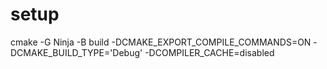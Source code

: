 




# setup

cmake -G Ninja -B build -DCMAKE_EXPORT_COMPILE_COMMANDS=ON -DCMAKE_BUILD_TYPE='Debug' -DCOMPILER_CACHE=disabled